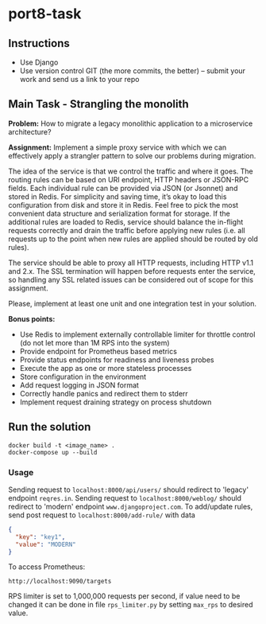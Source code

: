 # port8-task

## Instructions

- Use Django
- Use version control GIT (the more commits, the better) – submit your work and send us a
  link to your repo

## Main Task - Strangling the monolith

**Problem:** How to migrate a legacy monolithic application to a microservice architecture?

**Assignment:** Implement a simple proxy service with which we can effectively apply a strangler
pattern to solve our problems during migration.

The idea of the service is that we control the traffic and where it goes. The routing rules can be
based on URI endpoint, HTTP headers or JSON-RPC fields. Each individual rule can be provided
via JSON (or Jsonnet) and stored in Redis. For simplicity and saving time, it’s okay to load this
configuration from disk and store it in Redis. Feel free to pick the most convenient data structure
and serialization format for storage. If the additional rules are loaded to Redis, service should
balance the in-flight requests correctly and drain the traffic before applying new rules (i.e. all
requests up to the point when new rules are applied should be routed by old rules).

The service should be able to proxy all HTTP requests, including HTTP v1.1 and 2.x. The SSL
termination will happen before requests enter the service, so handling any SSL related issues can
be considered out of scope for this assignment.

Please, implement at least one unit and one integration test in your solution.

**Bonus points:**

- Use Redis to implement externally controllable limiter for throttle control (do not let more than
  1M RPS into the system)
- Provide endpoint for Prometheus based metrics
- Provide status endpoints for readiness and liveness probes
- Execute the app as one or more stateless processes
- Store configuration in the environment
- Add request logging in JSON format
- Correctly handle panics and redirect them to stderr
- Implement request draining strategy on process shutdown

## Run the solution

```commandline
docker build -t <image_name> .
docker-compose up --build
```

### Usage

Sending request to `localhost:8000/api/users/` should redirect to 'legacy' endpoint `reqres.in`.
Sending request to `localhost:8000/weblog/` should redirect to 'modern' endpoint `www.djangoproject.com`.
To add/update rules, send post request to `localhost:8000/add-rule/` with data

```json
{
  "key": "key1",
  "value": "MODERN"
}
```

To access Prometheus:

`http://localhost:9090/targets`

RPS limiter is set to 1,000,000 requests per second, if value need to be changed it can be done in file `rps_limiter.py`
by setting `max_rps` to desired value.